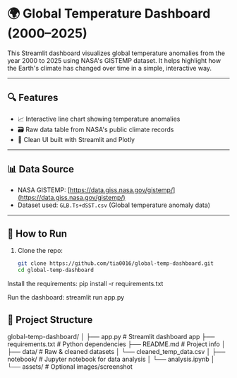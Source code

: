 # 🌍 Global Temperature Dashboard (2000–2025)

This Streamlit dashboard visualizes global temperature anomalies from the year 2000 to 2025 using NASA's GISTEMP dataset. It helps highlight how the Earth's climate has changed over time in a simple, interactive way.

---

## 🔍 Features

- 📈 Interactive line chart showing temperature anomalies
- 🗃 Raw data table from NASA's public climate records
- 🎯 Clean UI built with Streamlit and Plotly

---

## 📊 Data Source

- NASA GISTEMP: [https://data.giss.nasa.gov/gistemp/](https://data.giss.nasa.gov/gistemp/)
- Dataset used: `GLB.Ts+dSST.csv` (Global temperature anomaly data)

---

## 🚀 How to Run

1. Clone the repo:
   ```bash
   git clone https://github.com/tia0016/global-temp-dashboard.git
   cd global-temp-dashboard
   
Install the requirements:
pip install -r requirements.txt

Run the dashboard:
streamlit run app.py
## 📂 Project Structure

global-temp-dashboard/
│
├── app.py                  # Streamlit dashboard app
├── requirements.txt        # Python dependencies
├── README.md               # Project info
│
├── data/                   # Raw & cleaned datasets
│   └── cleaned_temp_data.csv
│
├── notebook/               # Jupyter notebook for data analysis
│   └── analysis.ipynb
│
└── assets/                 # Optional images/screenshot
